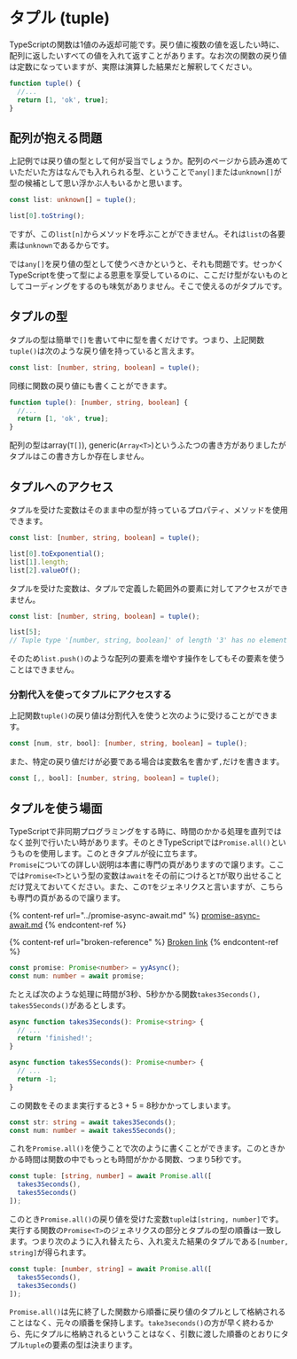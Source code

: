 # タプル (tuple)

TypeScriptの関数は1値のみ返却可能です。戻り値に複数の値を返したい時に、配列に返したいすべての値を入れて返すことがあります。なお次の関数の戻り値は定数になっていますが、実際は演算した結果だと解釈してください。

```typescript
function tuple() {
  //...
  return [1, 'ok', true];
}
```

## 配列が抱える問題

上記例では戻り値の型として何が妥当でしょうか。配列のページから読み進めていただいた方はなんでも入れられる型、ということで`any[]`または`unknown[]`が型の候補として思い浮かぶ人もいるかと思います。

```typescript
const list: unknown[] = tuple();

list[0].toString();
```

ですが、この`list[n]`からメソッドを呼ぶことができません。それは`list`の各要素は`unknown`であるからです。

では`any[]`を戻り値の型として使うべきかというと、それも問題です。せっかくTypeScriptを使って型による恩恵を享受しているのに、ここだけ型がないものとしてコーディングをするのも味気がありません。そこで使えるのがタプルです。

## タプルの型

タプルの型は簡単で`[]`を書いて中に型を書くだけです。つまり、上記関数`tuple()`は次のような戻り値を持っていると言えます。

```typescript
const list: [number, string, boolean] = tuple();
```

同様に関数の戻り値にも書くことができます。

```typescript
function tuple(): [number, string, boolean] {
  //...
  return [1, 'ok', true];
}
```

配列の型はarray(`T[]`), generic(`Array<T>`)というふたつの書き方がありましたがタプルはこの書き方しか存在しません。

## タプルへのアクセス

タプルを受けた変数はそのまま中の型が持っているプロパティ、メソッドを使用できます。

```typescript
const list: [number, string, boolean] = tuple();

list[0].toExponential();
list[1].length;
list[2].valueOf();
```

タプルを受けた変数は、タプルで定義した範囲外の要素に対してアクセスができません。

```typescript
const list: [number, string, boolean] = tuple();

list[5];
// Tuple type '[number, string, boolean]' of length '3' has no element at index '5'.
```

そのため`list.push()`のような配列の要素を増やす操作をしてもその要素を使うことはできません。

### 分割代入を使ってタプルにアクセスする

上記関数`tuple()`の戻り値は分割代入を使うと次のように受けることができます。

```typescript
const [num, str, bool]: [number, string, boolean] = tuple();
```

また、特定の戻り値だけが必要である場合は変数名を書かず`,`だけを書きます。

```typescript
const [,, bool]: [number, string, boolean] = tuple();
```

## タプルを使う場面

TypeScriptで非同期プログラミングをする時に、時間のかかる処理を直列ではなく並列で行いたい時があります。そのときTypeScriptでは`Promise.all()`というものを使用します。このときタプルが役に立ちます。\
`Promise`についての詳しい説明は本書に専門の頁がありますので譲ります。ここでは`Promise<T>`という型の変数は`await`をその前につけると`T`が取り出せることだけ覚えておいてください。また、この`T`をジェネリクスと言いますが、こちらも専門の頁があるので譲ります。

{% content-ref url="../promise-async-await.md" %}
[promise-async-await.md](../promise-async-await.md)
{% endcontent-ref %}

{% content-ref url="broken-reference" %}
[Broken link](broken-reference)
{% endcontent-ref %}

```typescript
const promise: Promise<number> = yyAsync();
const num: number = await promise;
```

たとえば次のような処理に時間が3秒、5秒かかる関数`takes3Seconds(), takes5Seconds()`があるとします。

```typescript
async function takes3Seconds(): Promise<string> {
  // ...
  return 'finished!';
}

async function takes5Seconds(): Promise<number> {
  // ...
  return -1;
}
```

この関数をそのまま実行すると3 + 5 = 8秒かかってしまいます。

```typescript
const str: string = await takes3Seconds();
const num: number = await takes5Seconds();
```

これを`Promise.all()`を使うことで次のように書くことができます。このときかかる時間は関数の中でもっとも時間がかかる関数、つまり5秒です。

```typescript
const tuple: [string, number] = await Promise.all([
  takes3Seconds(),
  takes5Seconds()
]);
```

このとき`Promise.all()`の戻り値を受けた変数`tuple`は`[string, number]`です。実行する関数の`Promise<T>`のジェネリクスの部分とタプルの型の順番は一致します。つまり次のように入れ替えたら、入れ変えた結果のタプルである`[number, string]`が得られます。

```typescript
const tuple: [number, string] = await Promise.all([
  takes5Seconds(),
  takes3Seconds()
]);
```

`Promise.all()`は先に終了した関数から順番に戻り値のタプルとして格納されることはなく、元々の順番を保持します。`take3seconds()`の方が早く終わるから、先にタプルに格納されるということはなく、引数に渡した順番のとおりにタプル`tuple`の要素の型は決まります。
